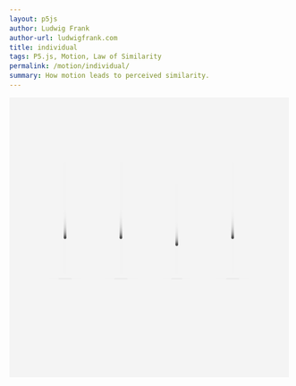 ```yaml
---  
layout: p5js
author: Ludwig Frank
author-url: ludwigfrank.com
title: individual
tags: P5.js, Motion, Law of Similarity
permalink: /motion/individual/
summary: How motion leads to perceived similarity.
---  
```


![Preview](./out.png)  
